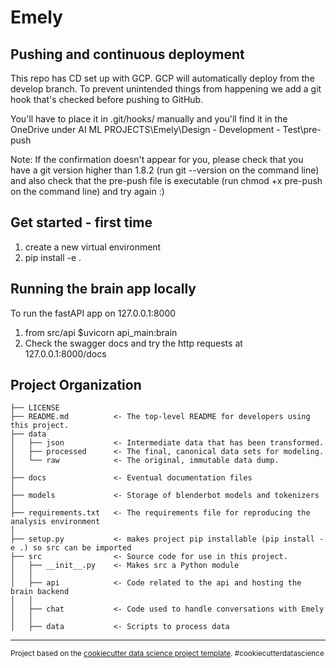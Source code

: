 Emely
==============================

## Pushing and continuous deployment

This repo has CD set up with GCP. GCP will automatically deploy from the develop branch.
To prevent unintended things from happening we add a git hook that's checked before pushing to GitHub.

You'll have to place it in .git/hooks/ manually and you'll find it in the OneDrive under AI ML PROJECTS\Emely\Design - Development - Test\pre-push

Note: If the confirmation doesn't appear for you, please check that you have a git version higher than 1.8.2 (run git --version on the command line) and also check that the pre-push file is executable (run chmod +x pre-push on the command line) and try again :)


## Get started - first time
1. create a new virtual environment
2. pip install -e .

## Running the brain app locally
To run the fastAPI app on 127.0.0.1:8000
1. from src/api $uvicorn api_main:brain 
2. Check the swagger docs and try the http requests at 127.0.0.1:8000/docs

Project Organization
------------

    ├── LICENSE
    ├── README.md          <- The top-level README for developers using this project.
    ├── data
    │   ├── json           <- Intermediate data that has been transformed.
    │   ├── processed      <- The final, canonical data sets for modeling.
    │   └── raw            <- The original, immutable data dump.
    │
    ├── docs               <- Eventual documentation files
    │
    ├── models             <- Storage of blenderbot models and tokenizers
    │
    ├── requirements.txt   <- The requirements file for reproducing the analysis environment
    │
    ├── setup.py           <- makes project pip installable (pip install -e .) so src can be imported
    ├── src                <- Source code for use in this project.
    │   ├── __init__.py    <- Makes src a Python module
    │   │
    │   ├── api            <- Code related to the api and hosting the brain backend
    │   │
    │   ├── chat           <- Code used to handle conversations with Emely
    │   │
    │   ├── data           <- Scripts to process data


--------

<p><small>Project based on the <a target="_blank" href="https://drivendata.github.io/cookiecutter-data-science/">cookiecutter data science project template</a>. #cookiecutterdatascience</small></p>
